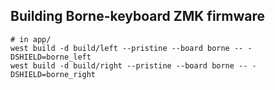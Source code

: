 ## Building Borne-keyboard ZMK firmware
```
# in app/
west build -d build/left --pristine --board borne -- -DSHIELD=borne_left
west build -d build/right --pristine --board borne -- -DSHIELD=borne_right
```
